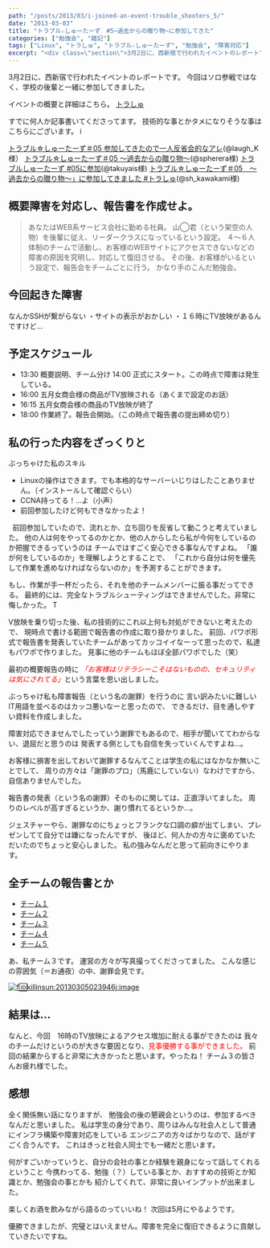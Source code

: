 ```yaml
---
path: "/posts/2013/03/i-joined-an-event-trouble_shooters_5/"
date: "2013-03-03"
title: "トラブル☆しゅーたーず　#5~過去からの贈り物~に参加してきた"
categories: ["勉強会", "雑記"]
tags: ["Linux", "トラしゅ", "トラブル☆しゅーたーず", "勉強会", "障害対応"]
excerpt: "<div class=\"section\">3月2日に、西新宿で行われたイベントのレポートです。 今回はソロ参戦ではなく、学校の後輩と一緒に参加してきました。 イベントの概要と詳細はこちら。 トラ..."
---
```


3月2日に、西新宿で行われたイベントのレポートです。 今回はソロ参戦ではなく、学校の後輩と一緒に参加してきました。 

イベントの概要と詳細はこちら。 [トラしゅ](http://www.zusaar.com/event/526059) 

すでに何人か記事書いてくださってます。 技術的な事とかタメになりそうな事はこちらにございます。 i

[トラブル☆しゅーたーず＃05 参加してきたので一人反省会的なアレ](http://laugh-labo.blogspot.jp/2013/03/05.html?spref=tw)(@laugh_K様） 
[トラブル☆しゅーたーず＃05 ～過去からの贈り物～](http://spherera.hatenablog.jp/entry/2013/03/05/001147)(@spherera様) 
[トラブルしゅーたーず #05に参加](http://takuyais.hateblo.jp/entry/2013/03/03/031245)(@takuyais様) 
[トラブル☆しゅーたーず＃05　～過去からの贈り物～」に参加してきました #トラしゅ](http://d.hatena.ne.jp/s_kawakami/20130303/1362321332)(@sh_kawakami様) 

## 概要障害を対応し、報告書を作成せよ。

> あなたはWEB系サービス会社に勤める社員。 山◯君（という架空の人物）を後輩に従え、リーダークラスになっているという設定。 ４～６人体制のチームで活動し、お客様のWEBサイトにアクセスできないなどの 障害の原因を究明し、対応して復旧させる。 その後、お客様がいるという設定で、報告会をチームごとに行う。 かなり手のこんだ勉強会。

## 今回起きた障害

なんかSSHが繋がらない ・サイトの表示がおかしい ・１６時にTV放映があるんですけど…

## 予定スケジュール

- 13:30 概要説明、チーム分け 14:00 正式にスタート。この時点で障害は発生している。 
- 16:00 五月女商会様の商品がTV放映される（あくまで設定のお話） 
- 16:15 五月女商会様の商品のTV放映が終了 
- 18:00 作業終了。報告会開始。（この時点で報告書の提出締め切り）

## 私の行った内容をざっくりと

ぶっちゃけた私のスキル

* Linuxの操作はできます。でも本格的なサーバーいじりはしたことありません。（インストールして確認ぐらい）
* CCNA持ってる！…よ（小声）
* 前回参加したけど何もできなかったよ！

  前回参加していたので、流れとか、立ち回りを反省して動こうと考えていました。
 他の人は何をやってるのかとか、他の人からしたら私が今何をしているのか把握できるっていうのは チームではすごく安心できる事なんですよね。 「誰が何をしているのか」を理解しようとすることで、 「これから自分は何を優先して作業を進めなければならないのか」を予測することができます。 
 
 もし、作業が手一杯だったら、それを他のチームメンバーに振る事だってできる。 最終的には、完全なトラブルシューティングはできませんでした。非常に悔しかった。 T
 
 V放映を乗り切った後、私の技術的にこれ以上何も対処ができないと考えたので、 現時点で書ける範囲で報告書の作成に取り掛かりました。 前回、パワポ形式で報告書を発表していたチームがあってカッコイイなーって思ったので、私達もパワポで作りました。 見事に他のチームもほぼ全部パワポでした（笑） 
 
 最初の概要報告の時に <span class="deco" style="font-style: italic; color: #ff0000;">「お客様はリテラシーこそはないものの、セキュリティは気にされてる」</span>という言葉を思い出しました。 
 
 ぶっちゃけ私も障害報告（という名の謝罪）を行うのに 言い訳みたいに難しいIT用語を並べるのはカッコ悪いなーと思ったので、 できるだけ、目を通しやすい資料を作成しました。 
 
 障害対応できませんでしたっていう謝罪でもあるので、相手が聞いててわからない、退屈だと思うのは 発表する側としても自信を失っていくんですよね…。 
 
 お客様に損害を出しておいて謝罪するなんてことは学生の私にはなかなか無いことでして、 周りの方々は「謝罪のプロ」（馬鹿にしていない）なわけですから、自信ありませんでした。 
 
 報告書の発表（という名の謝罪）そのものに関しては、正直浮いてました。 周りのレベルが高すぎるというか、謝り慣れてるというか…。 
 
 ジェスチャーやら、謝罪なのにちょっとフランクな口調の癖が出てしまい、プレゼンしてて自分では嫌になったんですが、 後ほど、何人かの方々に褒めていただいたのでちょっと安心しました。 私の強みなんだと思って前向きにやります。

## 全チームの報告書とか

- [チーム１](https://docs.google.com/presentation/d/1OaaAlCKsaaV50xAcFjaklikekiBPDDf3Ecy-L0fc8Dg/edit) 
- [チーム２](https://docs.google.com/presentation/d/18CWCkxMCowjeR3tmUiVE_MIp9JgbjpO1UjSQEFpOG3s/edit) 
- [チーム３](https://docs.google.com/presentation/d/1WYIYz5oFjqYMlSO1Hf2oIH8ScRlk_leetfE-et8U6ZY/edit) 
- [チーム４](https://docs.google.com/presentation/d/1OwI1zGcX31ygGl5Ro4-mpHN0nVESTzpBG9NDhi4w9XQ/edit) 
- [チーム５](https://docs.google.com/document/d/1YBntCTEonq0MSulRhl28DV5y4wO_-P1jdeullOPUvxc/edit) 

あ、私チーム３です。 運営の方々が写真撮ってくださってました。 こんな感じの雰囲気（＝お通夜）の中、謝罪会見です。

[![f:id:killinsun:20130305023946j:image](https://cdn-ak.f.st-hatena.com/images/fotolife/k/killinsun/20130305/20130305023946.jpg "f:id:killinsun:20130305023946j:image")](http://f.hatena.ne.jp/killinsun/20130305023946)

## 結果は…

なんと、今回　16時のTV放映によるアクセス増加に耐える事ができたのは 我々のチームだけというのが大きな要因となり、<span class="deco" style="color: #ff0000;">見事優勝する事ができました。</span> 前回の結果からすると非常に大きかったと思います。やったね！ チーム３の皆さんお疲れ様でした。

## 感想

全く関係無い話になりますが、 勉強会の後の懇親会というのは、参加するべきなんだと思いました。 私は学生の身分であり、周りはみんな社会人として普通にインフラ構築や障害対応をしている エンジニアの方々ばかりなので、話がすごく合うんです。
これはきっと社会人同士でも一緒だと思います。 

何がすごいかっていうと、自分の会社の事とか経験を親身になって話してくれるということ 今携わってる、勉強（？）している事とか、おすすめの技術とか知識とか、勉強会の事とかも 紹介してくれて、非常に良いインプットが出来ました。 

楽しくお酒を飲みながら語るのっていいね！ 次回は5月にやるようです。 


優勝できましたが、完璧とはいえません。障害を完全に復旧できるように貢献していきたいですね。